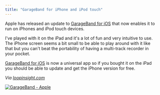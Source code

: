 ```yaml
---
title: "GarageBand for iPhone and iPod touch"
---
```

<p>Apple has released an update to <a href="https://click.linksynergy.com/fs-bin/stat?id=6PFrOqNV4B8&offerid=146261&type=3&subid=0&tmpid=1826&RD_PARM1=http%253A%252F%252Fitunes.apple.com%252Fca%252Fapp%252Fgarageband%252Fid408709785%253Fmt%253D8%2526uo%253D4%2526partnerId%253D30" target="itunes_store">GarageBand for iOS</a> that now enables it to run on iPhones and iPod touch devices.</p>
<p>I've played with it on the iPad and it's a lot of fun and very intuitive to use. The iPhone screen seems a bit small to be able to play around with it like that but you can't beat the portability of having a multi-track recorder in your pocket.</p>
<p><a href="https://click.linksynergy.com/fs-bin/stat?id=6PFrOqNV4B8&offerid=146261&type=3&subid=0&tmpid=1826&RD_PARM1=http%253A%252F%252Fitunes.apple.com%252Fca%252Fapp%252Fgarageband%252Fid408709785%253Fmt%253D8%2526uo%253D4%2526partnerId%253D30" target="itunes_store">GarageBand for iOS</a> is now a universal app so if you bought it on the iPad you should be able to update and get the iPhone version for free.</p>
<p><em>Via <a href="https://www.loopinsight.com/2011/11/01/apple-releases-garageband-for-iphone-and-ipod-touch/">loopinsight.com</a></em></p>
<p><a href="https://click.linksynergy.com/fs-bin/stat?id=6PFrOqNV4B8&offerid=146261&type=3&subid=0&tmpid=1826&RD_PARM1=http%253A%252F%252Fitunes.apple.com%252Fca%252Fapp%252Fgarageband%252Fid408709785%253Fmt%253D8%2526uo%253D4%2526partnerId%253D30" target="itunes_store"><img src="https://ax.phobos.apple.com.edgesuite.net/images/web/linkmaker/badge_appstore-lrg.gif" alt="GarageBand - Apple" style="border: 0;"/></a></p>
